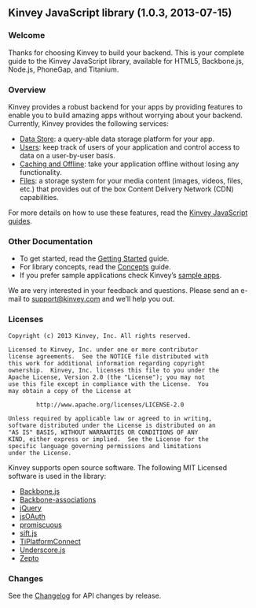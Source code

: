 ## Kinvey JavaScript library (1.0.3, 2013-07-15)

### Welcome
Thanks for choosing Kinvey to build your backend. This is your complete guide to the Kinvey JavaScript library, available for HTML5, Backbone.js, Node.js, PhoneGap, and Titanium.

### Overview
Kinvey provides a robust backend for your apps by providing features to enable you to build amazing apps without worrying about your backend. Currently, Kinvey provides the following services:

* [Data Store](/guides/datastore): a query-able data storage platform for your app. 
* [Users](/guides/users): keep track of users of your application and control access to data on a user-by-user basis.
* [Caching and Offline](/guides/caching-offline): take your application offline without losing any functionality.
* [Files](/guides/files): a storage system for your media content (images, videos, files, etc.) that provides out of the box Content Delivery Network (CDN) capabilities.

For more details on how to use these features, read the [Kinvey JavaScript guides](/guides).

### Other Documentation
* To get started, read the [Getting Started](/guides/getting-started) guide.
* For library concepts, read the [Concepts](/guides/concepts) guide.
* If you prefer sample applications check Kinvey’s [sample apps](/samples).

We are very interested in your feedback and questions. Please send an e-mail to [support@kinvey.com](mailto:support@kinvey.com) and we’ll help you out.

### Licenses

    Copyright (c) 2013 Kinvey, Inc. All rights reserved.
    
    Licensed to Kinvey, Inc. under one or more contributor
    license agreements.  See the NOTICE file distributed with
    this work for additional information regarding copyright
    ownership.  Kinvey, Inc. licenses this file to you under the
    Apache License, Version 2.0 (the "License"); you may not
    use this file except in compliance with the License.  You
    may obtain a copy of the License at
    
            http://www.apache.org/licenses/LICENSE-2.0
    
    Unless required by applicable law or agreed to in writing,
    software distributed under the License is distributed on an
    "AS IS" BASIS, WITHOUT WARRANTIES OR CONDITIONS OF ANY
    KIND, either express or implied.  See the License for the
    specific language governing permissions and limitations
    under the License.

Kinvey supports open source software. The following MIT Licensed software is used in the library:

* [Backbone.js](http://backbonejs.org/)
* [Backbone-associations](https://github.com/dhruvaray/backbone-associations)
* [jQuery](http://jquery.com/)
* [jsOAuth](https://github.com/bytespider/jsOAuth)
* [promiscuous](https://github.com/RubenVerborgh/promiscuous/)
* [sift.js](https://github.com/crcn/sift.js)
* [TiPlatformConnect](https://github.com/k0sukey/TiPlatformConnect)
* [Underscore.js](http://underscorejs.org/)
* [Zepto](http://zeptojs.com/)

### Changes
See the [Changelog](/downloads) for API changes by release.